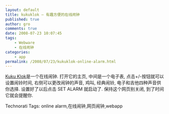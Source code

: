 ```yaml
---
layout: default
title: kukuklok – 有趣方便的在线闹钟
published: true
author: gro
comments: true
date: 2008-07-23 10:07:45
tags:
    - Webware
    - 在线闹钟
categories:
    - app
permalink: /2008/07/23/kukuklok-online-alarm.html
---
```

[Kuku Klok][1]是一个在线闹钟. 打开它的主页, 中间是一个电子表, 点击+/-按钮就可以设置闹铃时间, 右侧可以更改闹钟的声音, 鸡叫, 经典闹铃, 电子和吉他四种声音供你选择. 设置好了以后点击 SET ALARM 就启动了. 保持这个网页别关闭, 到了时间它就会提醒你.




  Technorati Tags: online alarm,在线闹钟,网页闹钟,webapp


 [1]: http://kukuklok.com/ "网页闹钟"